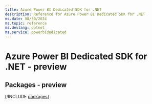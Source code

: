 ```yaml
---
title: Azure Power BI Dedicated SDK for .NET
description: Reference for Azure Power BI Dedicated SDK for .NET
ms.date: 08/30/2024
ms.topic: reference
ms.devlang: dotnet
ms.service: powerbidedicated
---
```

# Azure Power BI Dedicated SDK for .NET - preview
## Packages - preview
[!INCLUDE [packages](power-bi-dedicated-index.md)]